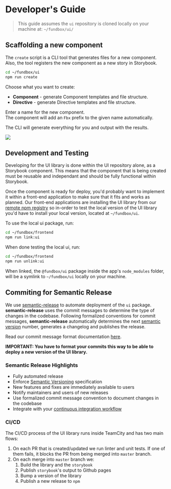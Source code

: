 # Developer's Guide

>This guide assumes the `ui` repository is cloned locally on your machine at: `~/fundbox/ui/`

## Scaffolding a new component
The `create` script is a CLI tool that generates files for a new component.<br/>
Also, the tool registers the new component as a new story in Storybook.
```bash
cd ~/fundbox/ui
npm run create
```
Choose what you want to create:
- **Component** - generate Component templates and file structure.
- **Directive** - generate Directive templates and file structure.

Enter a name for the new component.<br/>
The component will add an `Fbx` prefix to the given name automatically.

The CLI will generate everything for you and output with the results.

![](https://user-images.githubusercontent.com/1431699/48138987-189e1400-e2ae-11e8-8b13-7db5288c5941.gif)

## Development and Testing
Developing for the UI library is done within the UI repository alone, as a Storybook component. This means that the component that is being created must be reusable and independant and should be fully functional within Storybook.

Once the component is ready for deploy, you'd probably want to implement it within a front-end application to make sure that it fits and works as planned. Our front-end applications are installing the UI library from our [remote npm registry](https://www.npmjs.com/package/@fundbox/ui) so in-order to test the local version of the UI library you'd have to install your local version, located at `~/fundbox/ui`.

To use the local ui package, run:
```bash
cd ~/fundbox/frontend
npm run link:ui
```

When done testing the local ui, run:
```bash
cd ~/fundbox/frontend
npm run unlink:ui
```

When linked, the `@fundbox/ui` package inside the app's `node_modules` folder, will be a symlink to `~/fundbox/ui` locally on your machine.

## Commiting for Semantic Release
We use [semantic-release](https://semantic-release.gitbook.io/semantic-release/) to automate deployment of the `ui` package.
**semantic-release** uses the commit messages to determine the type of changes in the codebase. Following formalized conventions for commit messages, **semantic-release** automatically determines the next [semantic version](https://semver.org) number, generates a changelog and publishes the release.

Read our commit message format documentation [here](https://fundbox.atlassian.net/wiki/spaces/RND/pages/1113948259/Semantic+Release+Commit+Message+Format).

**IMPORTANT: You have to format your commits this way to be able to deploy a new version of the UI library.**

### Semantic Release Highlights

- Fully automated release
- Enforce [Semantic Versioning](https://semver.org) specification
- New features and fixes are immediately available to users
- Notify maintainers and users of new releases
- Use formalized commit message convention to document changes in the codebase
- Integrate with your [continuous integration workflow](docs/recipes/README.md#ci-configurations)

### CI/CD

The CI/CD process of the UI library runs inside TeamCity and has two main flows:

1. On each PR that is created/updated we run linter and unit tests. If one of them fails, it blocks the PR from being merged into `master` branch.
2. On each merge into `master` branch we:
   1. Build the library and the `storybook`
   2. Publish `storybook`'s output to Github pages
   3. Bump a version of the library
   4. Publish a new release to `npm`
